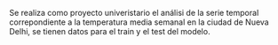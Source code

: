 Se realiza como proyecto univeristario el análisi de la serie temporal correpondiente a la temperatura media semanal en la ciudad de Nueva Delhi, se tienen datos para el train
y el test del modelo.

